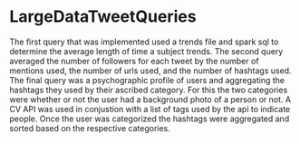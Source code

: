 # LargeDataTweetQueries
The first query that was implemented used a trends file and spark sql to determine the average length of time a subject trends.
The second query averaged the number of followers for each tweet by the number of mentions used, the number of urls used, and the
number of hashtags used. The final query was a psychographic profile of users and aggregating the hashtags they used by their ascribed 
category. For this the two categories were whether or not the user had a background photo of a person or not. A CV API was used in conjustion
with a list of tags used by the api to indicate people. Once the user was categorized the hashtags were aggregated and sorted based on 
the respective categories.
